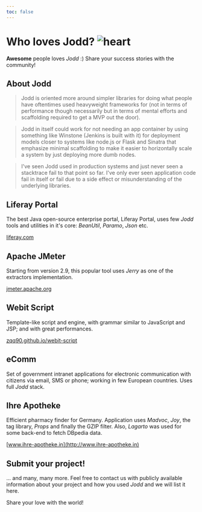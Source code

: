 ```yaml
---
toc: false
---
```

# Who loves Jodd? ![heart](gfx/heart.png)

**Awesome** people loves *Jodd* :) Share your success stories with the community!

## About Jodd

> Jodd is oriented more around simpler libraries for doing what people
have oftentimes used heavyweight frameworks for
(not in terms of performance though necessarily but in terms of mental efforts
and scaffolding required to get a MVP out the door).

> Jodd in itself could work for not needing an app container by using something
like Winstone (Jenkins is built with it) for deployment models closer to systems
like node.js or Flask and Sinatra that emphasize minimal scaffolding to make
it easier to horizontally scale a system by just deploying more dumb nodes.

> I've seen Jodd used in production systems and just never seen a stacktrace
fail to that point so far. I've only ever seen application code fail in itself
or fail due to a side effect or misunderstanding of the underlying libraries.


## Liferay Portal

The best Java open-source enterprise portal, Liferay Portal, uses few *Jodd*
tools and utilities in it's core: *BeanUtil*, *Paramo*, *Json* etc.

[liferay.com](http://liferay.com)

## Apache JMeter

Starting from version 2.9, this popular tool uses *Jerry* as one of the
extractors implementation.

[jmeter.apache.org](http://jmeter.apache.org/)


## Webit Script

Template-like script and engine, with grammar similar to JavaScript and JSP; and with great performances.

[zqq90.github.io/webit-script](http://zqq90.github.io/webit-script/)


## eComm

Set of government intranet applications for electronic communication with
citizens via email, SMS or phone; working in few European countries. Uses full
*Jodd* stack.

## Ihre Apotheke

Efficient pharmacy finder for Germany. Application uses *Madvoc*, *Joy*, the
tag library, *Props* and finally the GZIP filter. Also, *Lagarto* was used for
some back-end to fetch DBpedia data.

[www.ihre-apotheke.in](http://www.ihre-apotheke.in)


## Submit your project!

... and many, many more. Feel free to contact us with publicly available
information about your project and how you used *Jodd* and we will list it here.

Share your love with the world!